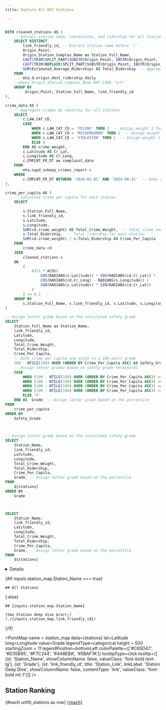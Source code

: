 ```yaml
---
title: Explore All NYC Stations

---
```




```sql stations

WITH cleaned_stations AS (
    -- Extract station name, coordinates, and ridership for all stations
    SELECT DISTINCT
        link_friendly_id, -- Extract station name before '('
        Origin_Point,
        Origin_Station_Complex_Name as Station_Full_Name,
        CAST(TRIM(SPLIT_PART(SUBSTR(Origin_Point, INSTR(Origin_Point, '(') + 1), ' ', 1)) AS DOUBLE) AS Longitude,
        CAST(TRIM(REPLACE(SPLIT_PART(SUBSTR(Origin_Point, INSTR(Origin_Point, '(') + 1), ' ', 2), ')', '')) AS DOUBLE) AS Latitude,
        SUM(Estimated_Average_Ridership) AS Total_Ridership  -- Aggregate ridership for each station
    FROM 
        mta_d.origin_dest_ridership_daily
    --where Origin_Station_Complex_Name NOT LIKE '%/%'
    GROUP BY 
         Origin_Point, Station_Full_Name, link_friendly_id
),

crime_data AS (
    -- Aggregate crimes by severity for all stations
    SELECT 
        c.LAW_CAT_CD,
        CASE 
            WHEN c.LAW_CAT_CD = 'FELONY' THEN 3  -- Assign weight 3 for felonies
            WHEN c.LAW_CAT_CD = 'MISDEMEANOR' THEN 2  -- Assign weight 2 for misdemeanors
            WHEN c.LAW_CAT_CD = 'VIOLATION' THEN 1  -- Assign weight 1 for violations
            ELSE 0
        END AS crime_weight,
        c.Latitude AS Cr_Lat, 
        c.Longitude AS Cr_Long,
        c.CMPLNT_FR_DT as complaint_date
    FROM 
        mta.nypd_subway_crimes_report c
    WHERE 
        c.CMPLNT_FR_DT BETWEEN '2024-01-01' AND '2024-08-31'  -- Date range for crimes
),

crime_per_capita AS (
    -- Calculate crime per capita for each station
    SELECT 
        
        s.Station_Full_Name,
        s.link_friendly_id,
        s.Latitude,
        s.Longitude,
        SUM(cd.crime_weight) AS Total_Crime_Weight,  -- Total crime severity score for each station
        s.Total_Ridership,  -- Total ridership for each station
        SUM(cd.crime_weight) / s.Total_Ridership AS Crime_Per_Capita  -- Crime score per rider
    FROM 
        crime_data cd
    JOIN 
        cleaned_stations s 
    ON 
        (
            6371 * ACOS(
                COS(RADIANS(s.Latitude)) * COS(RADIANS(cd.Cr_Lat)) * 
                COS(RADIANS(cd.Cr_Long) - RADIANS(s.Longitude)) + 
                SIN(RADIANS(s.Latitude)) * SIN(RADIANS(cd.Cr_Lat))
            )
        ) <= 0.2  -- 
    GROUP BY 
        s.Station_Full_Name, s.link_friendly_id, s.Latitude, s.Longitude, s.Total_Ridership
)

-- Assign letter grade based on the calculated safety grade
SELECT
    Station_Full_Name as Station_Name,
    link_friendly_id,
    Latitude,
    Longitude,
    Total_Crime_Weight,
    Total_Ridership,
    Crime_Per_Capita,
    -- Rank crime per capita and scale to a 100-point grade
    100 - NTILE(100) OVER (ORDER BY Crime_Per_Capita ASC) AS Safety_Grade,
    -- Assign letter grades based on safety grade thresholds
    CASE 
        WHEN (100 - NTILE(100) OVER (ORDER BY Crime_Per_Capita ASC)) >= 90 THEN 'A'
        WHEN (100 - NTILE(100) OVER (ORDER BY Crime_Per_Capita ASC)) >= 75 THEN 'B'
        WHEN (100 - NTILE(100) OVER (ORDER BY Crime_Per_Capita ASC)) >= 50 THEN 'C'
        WHEN (100 - NTILE(100) OVER (ORDER BY Crime_Per_Capita ASC)) >= 25 THEN 'D'
        ELSE 'F'
    END AS  Grade  -- Assign letter grade based on the percentile
FROM 
    crime_per_capita
ORDER BY 
    Safety_Grade 

```













```sql stations_table


-- Assign letter grade based on the calculated safety grade
SELECT
    Station_Name,
    link_friendly_id,
    Latitude,
    Longitude,
    Total_Crime_Weight,
    Total_Ridership,
    Crime_Per_Capita,
    Grade, -- Assign letter grade based on the percentile
FROM 
    ${stations}
ORDER BY 
    Grade




```

```sql unfilt_stations
SELECT
    Station_Name,
    link_friendly_id,
    Latitude,
    Longitude,
    Total_Crime_Weight,
    Total_Ridership,
    Crime_Per_Capita,
    Grade, -- Assign letter grade based on the percentile
FROM 
    ${stations}
```



<Details title='Scoring System'>



### Scoring System
- **Weighted Total Crime Score**: This score considers the severity of crimes multiplied by the number of occurrences, ranked from most serious (Felony) to least serious (Violation).
- **Total Riders**: The total observed incoming and outgoing riders at each station.
- **Incidents per Rider**: Calculated as Weighted Total Crime Score divided by Total Riders.
- **Grade**: Assigned based on the percentile distribution of Incidents per Rider (A to F).


  

</Details>




{#if inputs.station_map.Station_Name === true}

    ## All Stations

{:else}

    ## {inputs.station_map.Station_Name}

    [See Station deep dive &rarr;](./{inputs.station_map.link_friendly_id})

{/if}

<PointMap
    name = station_map
    data={stations}
    lat=Latitude
    long=Longitude
    value=Grade
    legendType=categorical
    height = 500
    startingZoom = 11
    legendPosition=bottomLeft
    colorPalette={['#C65D47', '#D35B85', '#F7C244', '#4A8EBA', '#5BAF7A']}
    tooltipType=click
    tooltip={[
            {id: 'Station_Name', showColumnName: false, valueClass: 'font-bold text-lg'},
            {id: 'Grade'},
            {id: 'link_friendly_id', title: 'Station_Link', linkLabel: 'Station Deep Dive', showColumnName: false, contentType: 'link', valueClass: 'font-bold mt-1'}]}
/>



## Station Ranking

<DataTable data={stations_table} link=link_friendly_id search = true rows= 25 >  	
    <Column id=Station_Name title="Station" /> 	
    <Column id="Total_Crime_Weight" title="Weighted Total Crime Score" contentType=colorscale scaleColor=red align=centre/> 	
    <Column id="Total_Ridership" title="Total Riders" contentType=colorscale scaleColor= gold align=centre/> 	
    <Column id="Crime_Per_Capita" title="Incidents per Rider" contentType=colorscale colorMin=0 colorMax=0.0003 scaleColor={['green','white','maroon']} align=centre/>
    <Column id="Grade" title="Grade"  align=centre/> 	
</DataTable>

{#each unfilt_stations as row}
<a href= "/stationsa/{row.link_friendly_id}"/>
{/each}






